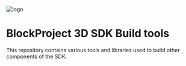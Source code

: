 ![logo](https://assets.gitlab-static.net/uploads/-/system/group/avatar/10553166/logo_white.ico?width=64)

# BlockProject 3D SDK Build tools

This repository contains various tools and libraries used to build other components of the SDK.
